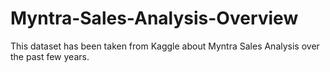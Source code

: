 # Myntra-Sales-Analysis-Overview
This dataset has been taken from Kaggle about Myntra Sales Analysis over the past few years. 

